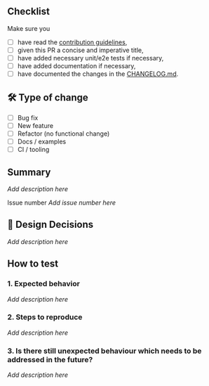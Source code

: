 ## Checklist
Make sure you

- [ ] have read the [contribution guidelines](../CONTRIBUTION.md),
- [ ] given this PR a concise and imperative title, <!-- e.g. "Fix memory leak in DeviceService" or "Add dark-mode toggle" -->
- [ ] have added necessary unit/e2e tests if necessary,
- [ ] have added documentation if necessary,
- [ ] have documented the changes in the [CHANGELOG.md](../CHANGELOG.md).

## 🛠 Type of change
<!-- Tick **all that apply** and delete the unused ones. -->

- [ ] Bug fix
- [ ] New feature
- [ ] Refactor (no functional change)
- [ ] Docs / examples
- [ ] CI / tooling

## Summary
<!-- A description of 1–3 sentences of what this PR does and *why*
What problem does this PR solve?
Which concept, bug, or requirement does it address? -->

*Add description here*

Issue number *Add issue number here*

## 📝 Design Decisions
<!-- Changes in detail (files, concepts)
>Describe the way your implementation works or what design decisions you made if applicable.
>Which are the main files and concepts you changed or introduced? -->

*Add description here* 

## How to test

### 1. Expected behavior
*Add description here*
### 2. Steps to reproduce
*Add description here*
### 3. Is there still unexpected behaviour which needs to be addressed in the future?
*Add description here*

